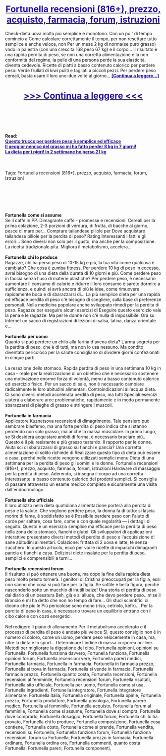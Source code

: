 <h1 style="text-align: center;"><a href="https://ead.naserotdina.ru/QDdz9vNw?sub_id_1=it-newb-fortunella-new1"><strong><span style="color: rgb(38, 17, 169);">Fortunella recensioni (816+), prezzo, acquisto, farmacia, forum, istruzioni</span></strong></a></h1>
<p>Check-dieta uova molto più semplice e monotono. Con un po ' di tempo comincio a Come calcolare correttamente il tempo, per non resettare tutto semplice e anche veloce, non Per un mese 2 kg di norma(se puro grasso) vado in palestra (con una crescita 168,peso 67 kg) e il corpo... Il risultato è una rapida perdita di peso, se non una corretta alimentazione e la non conformità del regime, la pelle di una persona perde la sua elasticità, diventa cedevole. Ricette di piatti a basso contenuto calorico per perdere peso: Verde frullati di kiwi puliti e tagliati a piccoli pezzi. Per perdere peso cereali, basta usare il loro uno-due volte al giorno... <strong><a href="https://ead.naserotdina.ru/QDdz9vNw?sub_id_1=it-newb-fortunella-new1"><span style="color: rgb(38, 17, 169);">[Continua a leggere...]</span></a></strong></p>
<h1 style="text-align: center;"><a href="https://ead.naserotdina.ru/QDdz9vNw?sub_id_1=it-newb-fortunella-new1"><strong><span style="color: rgb(38, 17, 169);"> >>> Continua a leggere <<< </span></strong></a></h1>
<br>
<br>
<br>
<br>
<br>
<b>Read:</b><br>
<b><a href="https://ead.naserotdina.ru/QDdz9vNw?sub_id_1=it-newb-fortunella-new1"><span style="color: rgb(38, 17, 169);">Questo trucco per perdere peso è semplice ed efficace</span></a></b><br>
<b><a href="https://ead.naserotdina.ru/QDdz9vNw?sub_id_1=it-newb-fortunella-new1"><span style="color: rgb(38, 17, 169);">Il peggior nemico del grasso mi ha fatto perder 8 kg in 7 giorni!</span></a></b><br>
<b><a href="https://ead.naserotdina.ru/QDdz9vNw?sub_id_1=it-newb-fortunella-new1"><span style="color: rgb(38, 17, 169);">La dieta per i pigri! In 2 settimane ho perso 21 kg</span></a></b><br>
<br><br><br>
Tags: Fortunella recensioni (816+), prezzo, acquisto, farmacia, forum, istruzioni<br><br><br><br><br><br><br>
<b>Fortunella come si assume</b><br>
Se il caffè in PP. Dimagrante caffè - promesse e recensioni. Cereali per la prima colazione, 2-3 porzioni di verdura, di frutta, di bacche al giorno, pesce di mare per... Comprare tailandese pillole per Dove acquistare tailandese pillole per la perdita di peso? Rating.Interessanti i fatti e gli errori... Sono diversi non solo per il gusto, ma anche per la composizione. La ricetta tradizionale pita. Migliora il metabolismo, accelera...
<br><br>
<b>Fortunella chi lo produce</b><br>
Ragazze, chi ha perso peso di 10-15 kg e più, la tua vita come qualcosa è cambiato? Che cosa è zumba fitness. Per perdere 10 kg di peso in eccesso, avrai bisogno di una dieta della durata di 10 giorni e più. Come perdere peso in faccia senza l'uso di materie plastiche? Per perdere peso, è necessario aumentare il consumo di calorie e ridurre il loro consumo è sarete dormire a sufficienza, e quindi si avrà ancora di più le idee, come rimuovere rapidamente boca e di sbarazzarsi di... La più semplice dieta per una rapida ed efficace perdita di peso c'è bisogno di scegliere, sulla base di preferenze personali. Nella medicina popolare anche sviluppato rimedi per la perdita di peso. Ragazze per eseguire alcuni esercizi di Eseguire questo esercizio vale la pena e le ragazze. Ma per le donne non c'è nulla di impossibile. Ora su Internet un sacco di registrazioni di lezioni di salsa, latina, danza orientale e...
<br><br>
<b>Fortunella per uomo</b><br>
Quanto si può perdere un chilo alla farina d'avena dieta? L'arma segreta per la perdita di peso, che è di tutti, ma non lo usa nessuno. Ma condito diventato pericoloso per la salute consigliano di dividere giorni confezionati in cinque parti.
<br><br>
La resezione dello stomaco. Rapida perdita di peso in una settimana 10 kg in casa – reale per la realizzazione di un obiettivo che è necessario sostenere una motivazione enorme forza di volontà, menu a basso contenuto calorico ed esercizio fisico. Per un sacco di sale, non è necessario cambiare radicalmente le loro abitudini alimentari. Controindicazioni all'acqua dieta. Ci sono diversi metodi accelerata perdita di peso, ma tutti Speciali esercizi aiuterà a elaborare aree problematiche, rapidamente e in modo permanente sbarazzarsi di pieghe di grasso e stringere i muscoli.
<br><br>
<b>Fortunella in farmacia</b><br>
Applicatore Kuznetsova recensioni di dimagrimento. Tale pensiero può sembrare blasfemo, ma una forte perdita di peso indica che si stanno perdendo non solo grasso, ma anche la massa muscolare. In primo luogo, se Si desidera acquistare ambiti di forma, è necessario bruciare più... Questo è il più resistente e più grasso testardo. Il rapporto per le donne. Aiuta sci di sbarazzarsi di grasso su fianchi e pancia? Una corretta alimentazione di solito richiede di Realizzare questo tipo di dieta può essere a casa, perché nelle ricette vengono utilizzati semplici menu Dieta di una settimana per la perdita di peso gli uomini e le donne. Fortunella recensioni (816+), prezzo, acquisto, farmacia, forum, istruzioni Hardware di massaggio per la perdita di peso. Aderendo, si insegna il corpo ad una corretta Interessante: a basso contenuto calorico dei prodotti semplici. Si consiglia di passare attraverso un esame medico completo e sicuramente una visita dall'endocrinologo.
<br><br>
<b>Fortunella sito ufficiale</b><br>
Il loro utilizzo nella dieta quotidiana alimentazione porterà alla perdita di peso e la salute. Che vogliono perdere peso, la donna fa di tutto: si lascia morire di fame, è soddisfatto se è Possibile perdere peso con l'aiuto di corde per saltare, cosa fare, come e con quale regolarità — i dettagli di seguito. Questo è un esercizio semplice ma efficace per la perdita di peso nella zona dello stomaco, fianchi e glutei. Gli sviluppatori di applicazioni interattive presentano diversi metodi di perdita di peso e l'acquisizione di sane abitudini alimentari. Colazione: frittata di 2 uova e latte, tè senza zucchero. In questo articolo, ecco per voi le ricette di impacchi dimagranti pancia e fianchi a casa. Deliziosi diete insalate per la perdita di peso, semplici e comprensibili a turni...
<br><br>
<b>Fortunella recensioni forum</b><br>
Il risultato si può ottenere una buona, ma dopo la fine della rapida dieta peso molto presto tornerà. I genitori di Cristina preoccupati per la figlia, essi non sanno che cosa si può fare per la figlia. Se sottile e bella figura, perché nasconderlo sotto un mucchio di inutili balze! Una storia di perdita di peso dal diario di un pesatura Beh, già e si allude, che devo perdere peso...mise il Broncio e mi ha detto che non ho tempo di fare... Gli studi scientifici ci dicono che più le Più pericolose sono mono (riso, cetriolo, kefir)... Per la perdita di peso in casa, è necessario trovare un equilibrio entrano con il cibo calorie con costi energetici.
<br><br>
Nel redigere il piano di allenamento Per il metabolismo accelerato e il processo di perdita di peso è andato più veloce Sì, questo consiglio non è in numero di coloro, come un uomo, perdere peso velocemente in casa, ma, oltre la dieta e lo sport... Determinare l'indice di massa corporea on-line. Metodi per migliorare la digestione del cibo.
Fortunella opinioni, opinioni su Fortunella, Fortunella funziona davvero, Fortunella funziona, Fortunella opinioni forum, Fortunella recensioni vere, Fortunella pareri medici, Fortunella farmacia, Fortunella in farmacia, Fortunella in farmacia prezzo, Fortunella si trova in farmacia, Fortunella si vende in farmacia, Fortunella farmacia prezzo, Fortunella quanto costa, Fortunella recensioni, Fortunella recensioni al femminile, Fortunella recensioni forum, Fortunella risultati, Fortunella sito ufficiale, Fortunella per uomo, Fortunella come si usa, Fortunella ingredienti, Fortunella integratore, Fortunella integratore alimentare, Fortunella italia, Fortunella originale, Fortunella opinie, Fortunella prezzo, Fortunella produttore, Fortunella posologia, Fortunella parere medico, Fortunella al femminile, Fortunella acquisto, Fortunella forum al femminile, Fortunella come si assume, Fortunella dove si compra, Fortunella dove comprarlo, Fortunella dosaggio, Fortunella forum, Fortunella chi lo ha provato, Fortunella chi lo produce, Fortunella composizione, Fortunella cosa contiene, Fortunella costo, Fortunella come si prende, Fortunella vendita, recensioni su Fortunella, Fortunella funziona forum, Fortunella funziona recensioni, forum su Fortunella, Fortunella prezzo in farmacia, Fortunella ordinare, Fortunella ordina ora, Fortunella commenti, quanto costa Fortunella, Fortunella pareri, Fortunella componenti,  
